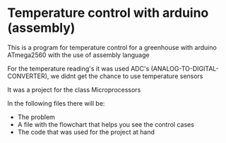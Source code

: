 # Temperature control with arduino (assembly)
This is a program for temperature control for a greenhouse with arduino ATmega2560 with the use of assembly language

For the temperature reading's it was used ADC's (ANALOG-TO-DIGITAL-CONVERTER), we didnt get the chance to use temperature sensors

It was a project for the class Microprocessors

In the following files there will be:
- The problem
- A file with the flowchart that helps you see the control cases
- The code that was used for the project at hand





